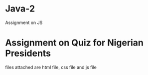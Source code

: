 # Java-2
Assignment on JS

# Assignment on Quiz for Nigerian Presidents

files attached are html file, css file and js file